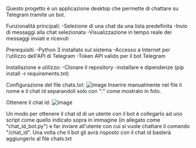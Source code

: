 Questo progetto è un applicazione desktop che permette di chattare su Telegram tramite un bot.

Funzionalità principali:
-Selezione di una chat da una lista predefinita
-Invio di messaggi alla chat selezionata
-Visualizzazione in tempo reale dei messaggi inviati e ricevuti


Prerequisiti:
-Python 3 installato sul sistema
-Accesso a Internet per l'utilizzo dell'API di Telegram
-Token API valido per il bot Telegram

Installazione e utilizzo:
-Clonare il repository
-installare e dipendenze (pip install -r requirements.txt)

Configurazione del file chats.txt:
![image](https://github.com/Framework8/Messaggi-via-bot_Telegram/assets/109827575/d38e08b2-fb35-477c-8e72-c27082b79450)
Inserire manualmente nel file il nome e il chat id separandoli solo con ":" come mostrato in foto.

Ottenere il chat id:
![image](https://github.com/Framework8/Messaggi-via-bot_Telegram/assets/109827575/697e2765-4df3-45c3-b594-dc5fbfeb84f1)

Un modo per ottenere il chat id di un utente con il bot è collegarlo ad uno script come quello indicato sopra in immagine (in allegato come "chat_id_bot.py") e far inviare all'utente con cui si vuole chattare il comando "/chat_id". Una volta che il bot gli avrà risposto con il chat id basterà aggiungerlo al file chats.txt
